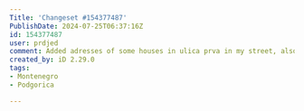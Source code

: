 ```yaml
---
Title: 'Changeset #154377487'
PublishDate: 2024-07-25T06:37:16Z
id: 154377487
user: prdjed
comment: Added adresses of some houses in ulica prva in my street, also in area of valje brdo there is some park that locals often visit with the name Prćanovica
created_by: iD 2.29.0
tags:
- Montenegro
- Podgorica

---
```

